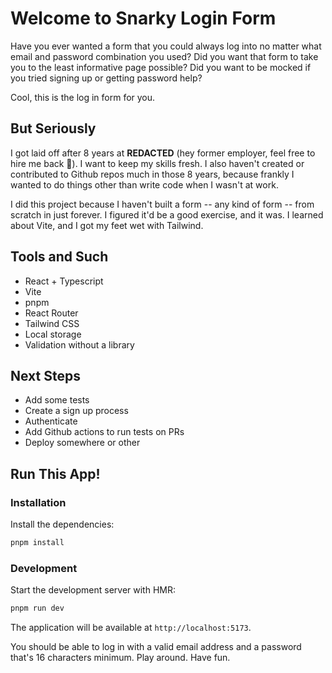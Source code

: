# Welcome to Snarky Login Form

Have you ever wanted a form that you could always log into no matter what email and password combination you used? Did you want that form to take you to the least informative page possible? Did you want to be mocked if you tried signing up or getting password help?

Cool, this is the log in form for you.

## But Seriously

I got laid off after 8 years at **REDACTED** (hey former employer, feel free to hire me back 🙂). I want to keep my skills fresh. I also haven't created or contributed to Github repos much in those 8 years, because frankly I wanted to do things other than write code when I wasn't at work.

I did this project because I haven't built a form -- any kind of form -- from scratch in just forever. I figured it'd be a good exercise, and it was. I learned about Vite, and I got my feet wet with Tailwind.

## Tools and Such

-   React + Typescript
-   Vite
-   pnpm
-   React Router
-   Tailwind CSS
-   Local storage
-   Validation without a library

## Next Steps

-   Add some tests
-   Create a sign up process
-   Authenticate
-   Add Github actions to run tests on PRs
-   Deploy somewhere or other

## Run This App!

### Installation

Install the dependencies:

```bash
pnpm install
```

### Development

Start the development server with HMR:

```bash
pnpm run dev
```

The application will be available at `http://localhost:5173`.

You should be able to log in with a valid email address and a password that's 16 characters minimum. Play around. Have fun.
